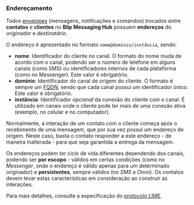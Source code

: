### Endereçamento

Todos [envelopes](http://limeprotocol.org/#envelope) (mensagens, notificações e comandos) trocados entre **contatos** e **clientes** no **Blip Messaging Hub** possuem **endereços** do *originador* e *destinatário*.

O endereço é apresentado no formato `nome@domínio/instância`, sendo:
- **nome**: Identificador do cliente no canal. O formato do nome muda de acordo com o canal, podendo ser o número de telefone em alguns canais (como SMS) ou identificadores internos de cada plataforma (como no Messenger). Este valor é obrigatório.
- **domínio**: Identificador do canal de origem do cliente. O formato é sempre um [FQDN](https://pt.wikipedia.org/wiki/FQDN), sendo que cada canal possuí um identificador único. Este valor é obrigatório.
- **instância**: Identificador *opcional* da conexão do cliente com o canal. É utilizado em canais onde o cliente pode ter mais de uma conexão ativa (exemplo, no celular e no computador).

Normalmente, a interação de um contato com o cliente começa após o recebimento de uma mensagem, que por sua vez possui um endereço de origem. Neste caso, basta o contato responder a este endereço - de maneira inalterada - para que seja garantida a entrega da mensagem.

Os endereços podem ter ciclo de vida diferentes dependendo dos canais, podendo ser **por escopo** - válidos em certas condições (como no *Messenger*, onde o endereço é válido apenas para um determinado originador) e **persistentes**, sempre válidos (no *SMS* e *Omni*). Os contatos devem levar estas características em consideração ao construir as interações.

Para mais detalhes, consulte a especificação do [protocolo LIME](http://limeprotocol.org/#concepts).
